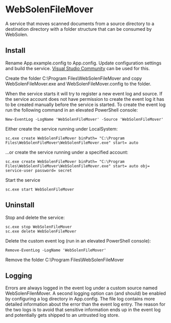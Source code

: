 ﻿# WebSolenFileMover

A service that moves scanned documents from a source directory to a destination directory with a folder structure that can be consumed by WebSolen.

## Install

Rename App.example.config to App.config. Update configuration settings and build the service. [Visual Studio Community](https://www.visualstudio.com/vs/community/) can be used for this.

Create the folder C:\Program Files\WebSolenFileMover and copy WebSolenFileMover.exe and WebSolenFileMover.config to the folder.

When the service starts it will try to register a new event log and source. If the service account does not have permission to create the event log it has to be created manually before the service is started. To create the event log run the following command in an elevated PowerShell console:

    New-EventLog -LogName 'WebSolenFileMover' -Source 'WebSolenFileMover'

Either create the service running under LocalSystem:

    sc.exe create WebSolenFileMover binPath= "C:\Program Files\WebSolenFileMover\WebSolenFileMover.exe" start= auto

...or create the service running under a specified account:

    sc.exe create WebSolenFileMover binPath= "C:\Program Files\WebSolenFileMover\WebSolenFileMover.exe" start= auto obj= service-user password= secret

Start the service

    sc.exe start WebSolenFileMover

## Uninstall

Stop and delete the service:

    sc.exe stop WebSolenFileMover
    sc.exe delete WebSolenFileMover

Delete the custom event log (run in an elevated PowerShell console):

    Remove-EventLog -LogName 'WebSolenFileMover'

Remove the folder C:\Program Files\WebSolenFileMover

## Logging

Errors are always logged in the event log under a custom source named WebSolenFilenMover. A second logging option can (and should) be enabled by configuring a log directory in App.config. The file log contains more detailed information about the error than the event log entry. The reason for the two logs is to avoid that sensitive information ends up in the event log and potentially gets shipped to an untrusted log store.
